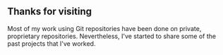 ## Thanks for visiting

Most of my work using Git repositories have been done on private, proprietary repositories.
Nevertheless, I've started to share some of the past projects that I've worked.
